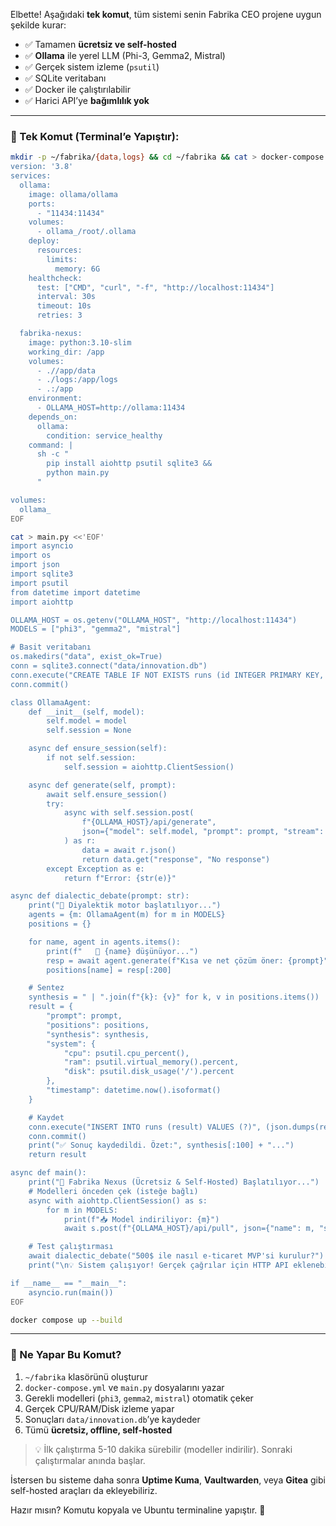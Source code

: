 Elbette! Aşağıdaki **tek komut**, tüm sistemi senin Fabrika CEO projene uygun şekilde kurar:

- ✅ Tamamen **ücretsiz ve self-hosted**  
- ✅ **Ollama** ile yerel LLM (Phi-3, Gemma2, Mistral)  
- ✅ Gerçek sistem izleme (`psutil`)  
- ✅ SQLite veritabanı  
- ✅ Docker ile çalıştırılabilir  
- ✅ Harici API’ye **bağımlılık yok**  

---

### 🔧 Tek Komut (Terminal’e Yapıştır):

```bash
mkdir -p ~/fabrika/{data,logs} && cd ~/fabrika && cat > docker-compose.yml <<'EOF'
version: '3.8'
services:
  ollama:
    image: ollama/ollama
    ports:
      - "11434:11434"
    volumes:
      - ollama_/root/.ollama
    deploy:
      resources:
        limits:
          memory: 6G
    healthcheck:
      test: ["CMD", "curl", "-f", "http://localhost:11434"]
      interval: 30s
      timeout: 10s
      retries: 3

  fabrika-nexus:
    image: python:3.10-slim
    working_dir: /app
    volumes:
      - .//app/data
      - ./logs:/app/logs
      - .:/app
    environment:
      - OLLAMA_HOST=http://ollama:11434
    depends_on:
      ollama:
        condition: service_healthy
    command: |
      sh -c "
        pip install aiohttp psutil sqlite3 &&
        python main.py
      "

volumes:
  ollama_
EOF

cat > main.py <<'EOF'
import asyncio
import os
import json
import sqlite3
import psutil
from datetime import datetime
import aiohttp

OLLAMA_HOST = os.getenv("OLLAMA_HOST", "http://localhost:11434")
MODELS = ["phi3", "gemma2", "mistral"]

# Basit veritabanı
os.makedirs("data", exist_ok=True)
conn = sqlite3.connect("data/innovation.db")
conn.execute("CREATE TABLE IF NOT EXISTS runs (id INTEGER PRIMARY KEY, result TEXT);")
conn.commit()

class OllamaAgent:
    def __init__(self, model):
        self.model = model
        self.session = None

    async def ensure_session(self):
        if not self.session:
            self.session = aiohttp.ClientSession()

    async def generate(self, prompt):
        await self.ensure_session()
        try:
            async with self.session.post(
                f"{OLLAMA_HOST}/api/generate",
                json={"model": self.model, "prompt": prompt, "stream": False}
            ) as r:
                data = await r.json()
                return data.get("response", "No response")
        except Exception as e:
            return f"Error: {str(e)}"

async def dialectic_debate(prompt: str):
    print("🤖 Diyalektik motor başlatılıyor...")
    agents = {m: OllamaAgent(m) for m in MODELS}
    positions = {}

    for name, agent in agents.items():
        print(f"   🧠 {name} düşünüyor...")
        resp = await agent.generate(f"Kısa ve net çözüm öner: {prompt}")
        positions[name] = resp[:200]

    # Sentez
    synthesis = " | ".join(f"{k}: {v}" for k, v in positions.items())
    result = {
        "prompt": prompt,
        "positions": positions,
        "synthesis": synthesis,
        "system": {
            "cpu": psutil.cpu_percent(),
            "ram": psutil.virtual_memory().percent,
            "disk": psutil.disk_usage('/').percent
        },
        "timestamp": datetime.now().isoformat()
    }

    # Kaydet
    conn.execute("INSERT INTO runs (result) VALUES (?)", (json.dumps(result),))
    conn.commit()
    print("✅ Sonuç kaydedildi. Özet:", synthesis[:100] + "...")
    return result

async def main():
    print("🚀 Fabrika Nexus (Ücretsiz & Self-Hosted) Başlatılıyor...")
    # Modelleri önceden çek (isteğe bağlı)
    async with aiohttp.ClientSession() as s:
        for m in MODELS:
            print(f"📥 Model indiriliyor: {m}")
            await s.post(f"{OLLAMA_HOST}/api/pull", json={"name": m, "stream": False})

    # Test çalıştırması
    await dialectic_debate("500$ ile nasıl e-ticaret MVP'si kurulur?")
    print("\n💡 Sistem çalışıyor! Gerçek çağrılar için HTTP API eklenebilir.")

if __name__ == "__main__":
    asyncio.run(main())
EOF

docker compose up --build
```

---

### 📌 Ne Yapar Bu Komut?

1. `~/fabrika` klasörünü oluşturur  
2. `docker-compose.yml` ve `main.py` dosyalarını yazar  
3. Gerekli modelleri (`phi3`, `gemma2`, `mistral`) otomatik çeker  
4. Gerçek CPU/RAM/Disk izleme yapar  
5. Sonuçları `data/innovation.db`’ye kaydeder  
6. Tümü **ücretsiz, offline, self-hosted**

> 💡 İlk çalıştırma 5-10 dakika sürebilir (modeller indirilir). Sonraki çalıştırmalar anında başlar.

İstersen bu sisteme daha sonra **Uptime Kuma**, **Vaultwarden**, veya **Gitea** gibi self-hosted araçları da ekleyebiliriz.

Hazır mısın? Komutu kopyala ve Ubuntu terminaline yapıştır. 🚀
